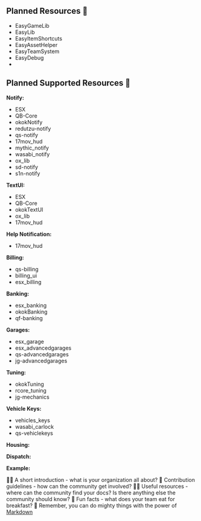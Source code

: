 ## Planned Resources 👋
* EasyGameLib
* EasyLib
* EasyItemShortcuts
* EasyAssetHelper
* EasyTeamSystem
* EasyDebug
* 

## Planned Supported Resources 👋

**Notify:**
* ESX
* QB-Core
* okokNotify
* redutzu-notify
* qs-notify
* 17mov_hud
* mythic_notify
* wasabi_notify
* ox_lib
* sd-notify
* s1n-notify

**TextUI:**
* ESX
* QB-Core
* okokTextUI
* ox_lib
* 17mov_hud
  
**Help Notification:**
* 17mov_hud

  
**Billing:**
* qs-billing
* billing_ui
* esx_billing

**Banking:**
* esx_banking
* okokBanking
* qf-banking

**Garages:**
* esx_garage
* esx_advancedgarages
* qs-advancedgarages
* jg-advancedgarages

**Tuning:**
* okokTuning
* rcore_tuning
* jg-mechanics

**Vehicle Keys:**
* vehicles_keys
* wasabi_carlock
* qs-vehiclekeys

  
**Housing:**

**Dispatch:**

**Example:**

🙋‍♀️ A short introduction - what is your organization all about?
🌈 Contribution guidelines - how can the community get involved?
👩‍💻 Useful resources - where can the community find your docs? Is there anything else the community should know?
🍿 Fun facts - what does your team eat for breakfast?
🧙 Remember, you can do mighty things with the power of [Markdown](https://docs.github.com/github/writing-on-github/getting-started-with-writing-and-formatting-on-github/basic-writing-and-formatting-syntax)
